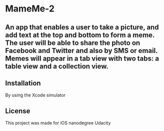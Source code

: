 # MameMe-2

## An app that enables a user to take a picture, and add text at the top and bottom to form a meme. The user will be able to share the photo on Facebook and Twitter and also by SMS or email. Memes will appear in a tab view with two tabs: a table view and a collection view.

## Installation

By using the Xcode simulator 

## License

This project was made for iOS nanodegree Udacity

